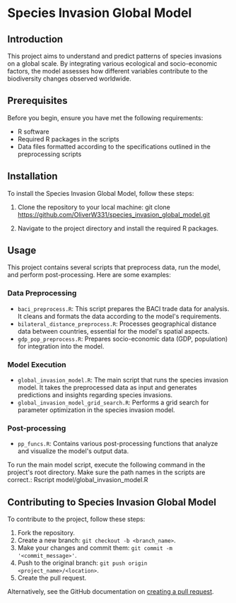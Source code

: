# Species Invasion Global Model

## Introduction

This project aims to understand and predict patterns of species invasions on a global scale. By integrating various ecological and socio-economic factors, the model assesses how different variables contribute to the biodiversity changes observed worldwide.

## Prerequisites

Before you begin, ensure you have met the following requirements:
- R software
- Required R packages in the scripts
- Data files formatted according to the specifications outlined in the preprocessing scripts

## Installation

To install the Species Invasion Global Model, follow these steps:

1. Clone the repository to your local machine:
git clone https://github.com/OliverW331/species_invasion_global_model.git

2. Navigate to the project directory and install the required R packages.

## Usage

This project contains several scripts that preprocess data, run the model, and perform post-processing. Here are some examples:

### Data Preprocessing

- `baci_preprocess.R`: This script prepares the BACI trade data for analysis. It cleans and formats the data according to the model's requirements.
- `bilateral_distance_preprocess.R`: Processes geographical distance data between countries, essential for the model's spatial aspects.
- `gdp_pop_preprocess.R`: Prepares socio-economic data (GDP, population) for integration into the model.

### Model Execution

- `global_invasion_model.R`: The main script that runs the species invasion model. It takes the preprocessed data as input and generates predictions and insights regarding species invasions.
- `global_invasion_model_grid_search.R`: Performs a grid search for parameter optimization in the species invasion model.

### Post-processing

- `pp_funcs.R`: Contains various post-processing functions that analyze and visualize the model's output data.

To run the main model script, execute the following command in the project's root directory. Make sure the path names in the scripts are correct.:
Rscript model/global_invasion_model.R


## Contributing to Species Invasion Global Model

To contribute to the project, follow these steps:

1. Fork the repository.
2. Create a new branch: `git checkout -b <branch_name>`.
3. Make your changes and commit them: `git commit -m '<commit_message>'`.
4. Push to the original branch: `git push origin <project_name>/<location>`.
5. Create the pull request.

Alternatively, see the GitHub documentation on [creating a pull request](https://help.github.com/en/github/collaborating-with-issues-and-pull-requests/creating-a-pull-request).


